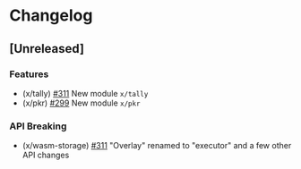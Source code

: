 <!--
Guiding Principles:

Changelogs are for humans, not machines.
There should be an entry for every single version.
The same types of changes should be grouped.
Versions and sections should be linkable.
The latest version comes first.
The release date of each version is displayed.
Mention whether you follow Semantic Versioning.

Usage:

Change log entries are to be added to the Unreleased section under the
appropriate stanza (see below). Each entry is required to include a tag and
the Github issue reference in the following format:

* (<tag>) \#<issue-number> message

The tag should consist of where the change is being made ex. (x/staking), (store)
The issue numbers will later be link-ified during the release process so you do
not have to worry about including a link manually, but you can if you wish.

Types of changes (Stanzas):

"Features" for new features.
"Improvements" for changes in existing functionality.
"Deprecated" for soon-to-be removed features.
"Bug Fixes" for any bug fixes.
"API Breaking" for breaking Protobuf, gRPC and REST routes or CLI commands.
"State Machine Breaking" for any changes that result in a different AppState given same genesisState and txList.

Ref: https://keepachangelog.com/en/1.0.0/
-->

# Changelog

## [Unreleased]

### Features
* (x/tally) [#311](https://github.com/sedaprotocol/seda-chain/pull/311) New module `x/tally`
* (x/pkr) [#299](https://github.com/sedaprotocol/seda-chain/pull/299) New module `x/pkr`

### API Breaking
* (x/wasm-storage) [#311](https://github.com/sedaprotocol/seda-chain/pull/311) "Overlay" renamed to "executor" and a few other API changes
